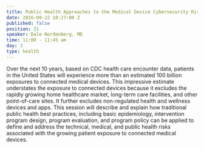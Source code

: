 ```yaml
---
title: Public Health Approaches to the Medical Device Cybersecurity Risk Pandemic
date: 2016-09-22 18:27:00 Z
published: false
position: 21
speaker: Dale Nordenberg, MD
time: 11:00 - 11:45 am
day: 3
type: health
---
```


Over the next 10 years, based on CDC health care encounter data, patients in the United States will experience more than an estimated 100 billion exposures to connected medical devices. This impressive estimate understates the exposure to connected devices because it excludes the rapidly growing home healthcare market, long-term care facilities, and other point-of-care sites. It further excludes non-regulated health and wellness devices and apps. This session will describe and explain how traditional public health best practices, including basic epidemiology, intervention program design, program evaluation, and program policy can be applied to define and address the technical, medical, and public health risks associated with the growing patient exposure to connected medical devices.